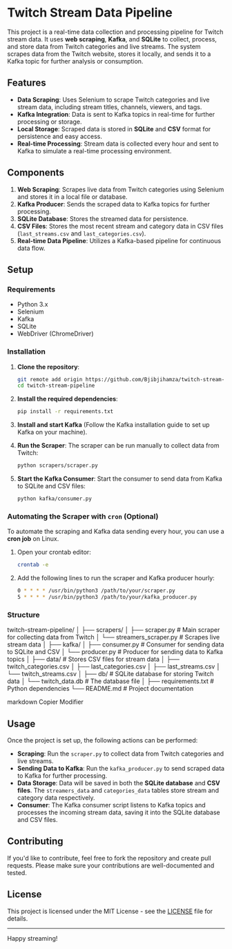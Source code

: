 # Twitch Stream Data Pipeline

This project is a real-time data collection and processing pipeline for Twitch stream data. It uses **web scraping**, **Kafka**, and **SQLite** to collect, process, and store data from Twitch categories and live streams. The system scrapes data from the Twitch website, stores it locally, and sends it to a Kafka topic for further analysis or consumption.

## Features

- **Data Scraping**: Uses Selenium to scrape Twitch categories and live stream data, including stream titles, channels, viewers, and tags.
- **Kafka Integration**: Data is sent to Kafka topics in real-time for further processing or storage.
- **Local Storage**: Scraped data is stored in **SQLite** and **CSV** format for persistence and easy access.
- **Real-time Processing**: Stream data is collected every hour and sent to Kafka to simulate a real-time processing environment.

## Components

1. **Web Scraping**: Scrapes live data from Twitch categories using Selenium and stores it in a local file or database.
2. **Kafka Producer**: Sends the scraped data to Kafka topics for further processing.
3. **SQLite Database**: Stores the streamed data for persistence.
4. **CSV Files**: Stores the most recent stream and category data in CSV files (`last_streams.csv` and `last_categories.csv`).
5. **Real-time Data Pipeline**: Utilizes a Kafka-based pipeline for continuous data flow.

## Setup

### Requirements

- Python 3.x
- Selenium
- Kafka
- SQLite
- WebDriver (ChromeDriver)

### Installation

1. **Clone the repository**:
    ```bash
    git remote add origin https://github.com/Bjibjihamza/twitch-stream-pipeline.git
    cd twitch-stream-pipeline
    ```

2. **Install the required dependencies**:
    ```bash
    pip install -r requirements.txt
    ```

3. **Install and start Kafka** (Follow the Kafka installation guide to set up Kafka on your machine).

4. **Run the Scraper**:
    The scraper can be run manually to collect data from Twitch:
    ```bash
    python scrapers/scraper.py
    ```

5. **Start the Kafka Consumer**:
    Start the consumer to send data from Kafka to SQLite and CSV files:
    ```bash
    python kafka/consumer.py
    ```

### Automating the Scraper with `cron` (Optional)

To automate the scraping and Kafka data sending every hour, you can use a **cron job** on Linux.

1. Open your crontab editor:
    ```bash
    crontab -e
    ```

2. Add the following lines to run the scraper and Kafka producer hourly:
    ```bash
    0 * * * * /usr/bin/python3 /path/to/your/scraper.py
    5 * * * * /usr/bin/python3 /path/to/your/kafka_producer.py
    ```

### Structure

twitch-stream-pipeline/ │ ├── scrapers/ │ ├── scraper.py # Main scraper for collecting data from Twitch │ └── streamers_scraper.py # Scrapes live stream data │ ├── kafka/ │ ├── consumer.py # Consumer for sending data to SQLite and CSV │ └── producer.py # Producer for sending data to Kafka topics │ ├── data/ # Stores CSV files for stream data │ ├── twitch_categories.csv │ ├── last_categories.csv │ ├── last_streams.csv │ └── twitch_streams.csv │ ├── db/ # SQLite database for storing Twitch data │ └── twitch_data.db # The database file │ ├── requirements.txt # Python dependencies └── README.md # Project documentation

markdown
Copier
Modifier

## Usage

Once the project is set up, the following actions can be performed:

- **Scraping**: Run the `scraper.py` to collect data from Twitch categories and live streams.
- **Sending Data to Kafka**: Run the `kafka_producer.py` to send scraped data to Kafka for further processing.
- **Data Storage**: Data will be saved in both the **SQLite database** and **CSV files**. The `streamers_data` and `categories_data` tables store stream and category data respectively.
- **Consumer**: The Kafka consumer script listens to Kafka topics and processes the incoming stream data, saving it into the SQLite database and CSV files.

## Contributing

If you'd like to contribute, feel free to fork the repository and create pull requests. Please make sure your contributions are well-documented and tested.

## License

This project is licensed under the MIT License - see the [LICENSE](LICENSE) file for details.

---

Happy streaming!